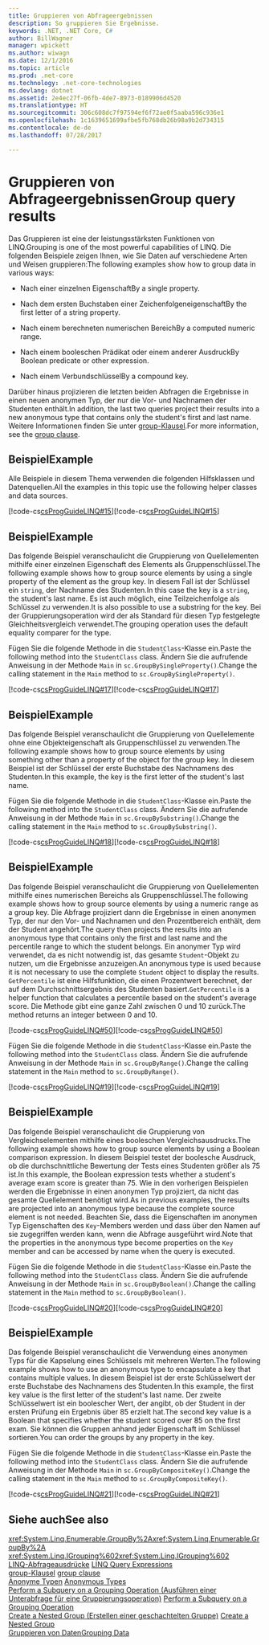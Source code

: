 ```yaml
---
title: Gruppieren von Abfrageergebnissen
description: So gruppieren Sie Ergebnisse.
keywords: .NET, .NET Core, C#
author: BillWagner
manager: wpickett
ms.author: wiwagn
ms.date: 12/1/2016
ms.topic: article
ms.prod: .net-core
ms.technology: .net-core-technologies
ms.devlang: dotnet
ms.assetid: 2e4ec27f-06fb-4de7-8973-0189906d4520
ms.translationtype: HT
ms.sourcegitcommit: 306c608dc7f97594ef6f72ae0f5aaba596c936e1
ms.openlocfilehash: 1c1639651699afbe5fb768db26b98a9b2d734315
ms.contentlocale: de-de
ms.lasthandoff: 07/28/2017

---
```

# <a name="group-query-results"></a><span data-ttu-id="b03a9-104">Gruppieren von Abfrageergebnissen</span><span class="sxs-lookup"><span data-stu-id="b03a9-104">Group query results</span></span>

<span data-ttu-id="b03a9-105">Das Gruppieren ist eine der leistungsstärksten Funktionen von LINQ.</span><span class="sxs-lookup"><span data-stu-id="b03a9-105">Grouping is one of the most powerful capabilities of LINQ.</span></span> <span data-ttu-id="b03a9-106">Die folgenden Beispiele zeigen Ihnen, wie Sie Daten auf verschiedene Arten und Weisen gruppieren:</span><span class="sxs-lookup"><span data-stu-id="b03a9-106">The following examples show how to group data in various ways:</span></span>  
  
-   <span data-ttu-id="b03a9-107">Nach einer einzelnen Eigenschaft</span><span class="sxs-lookup"><span data-stu-id="b03a9-107">By a single property.</span></span>  
  
-   <span data-ttu-id="b03a9-108">Nach dem ersten Buchstaben einer Zeichenfolgeneigenschaft</span><span class="sxs-lookup"><span data-stu-id="b03a9-108">By the first letter of a string property.</span></span>  
  
-   <span data-ttu-id="b03a9-109">Nach einem berechneten numerischen Bereich</span><span class="sxs-lookup"><span data-stu-id="b03a9-109">By a computed numeric range.</span></span>  
  
-   <span data-ttu-id="b03a9-110">Nach einem booleschen Prädikat oder einem anderer Ausdruck</span><span class="sxs-lookup"><span data-stu-id="b03a9-110">By Boolean predicate or other expression.</span></span>  
  
-   <span data-ttu-id="b03a9-111">Nach einem Verbundschlüssel</span><span class="sxs-lookup"><span data-stu-id="b03a9-111">By a compound key.</span></span>  
  
 <span data-ttu-id="b03a9-112">Darüber hinaus projizieren die letzten beiden Abfragen die Ergebnisse in einen neuen anonymen Typ, der nur die Vor- und Nachnamen der Studenten enthält.</span><span class="sxs-lookup"><span data-stu-id="b03a9-112">In addition, the last two queries project their results into a new anonymous type that contains only the student's first and last name.</span></span> <span data-ttu-id="b03a9-113">Weitere Informationen finden Sie unter [group-Klausel](../language-reference/keywords/group-clause.md).</span><span class="sxs-lookup"><span data-stu-id="b03a9-113">For more information, see the [group clause](../language-reference/keywords/group-clause.md).</span></span>  
  
## <a name="example"></a><span data-ttu-id="b03a9-114">Beispiel</span><span class="sxs-lookup"><span data-stu-id="b03a9-114">Example</span></span>  
 <span data-ttu-id="b03a9-115">Alle Beispiele in diesem Thema verwenden die folgenden Hilfsklassen und Datenquellen.</span><span class="sxs-lookup"><span data-stu-id="b03a9-115">All the examples in this topic use the following helper classes and data sources.</span></span>  
  
 <span data-ttu-id="b03a9-116">[!code-cs[csProgGuideLINQ#15](../../../samples/snippets/csharp/concepts/linq/how-to-group-query-results_1.cs)]</span><span class="sxs-lookup"><span data-stu-id="b03a9-116">[!code-cs[csProgGuideLINQ#15](../../../samples/snippets/csharp/concepts/linq/how-to-group-query-results_1.cs)]</span></span>  
  
## <a name="example"></a><span data-ttu-id="b03a9-117">Beispiel</span><span class="sxs-lookup"><span data-stu-id="b03a9-117">Example</span></span>  
 <span data-ttu-id="b03a9-118">Das folgende Beispiel veranschaulicht die Gruppierung von Quellelementen mithilfe einer einzelnen Eigenschaft des Elements als Gruppenschlüssel.</span><span class="sxs-lookup"><span data-stu-id="b03a9-118">The following example shows how to group source elements by using a single property of the element as the group key.</span></span> <span data-ttu-id="b03a9-119">In diesem Fall ist der Schlüssel ein `string`, der Nachname des Studenten.</span><span class="sxs-lookup"><span data-stu-id="b03a9-119">In this case the key is a `string`, the student's last name.</span></span> <span data-ttu-id="b03a9-120">Es ist auch möglich, eine Teilzeichenfolge als Schlüssel zu verwenden.</span><span class="sxs-lookup"><span data-stu-id="b03a9-120">It is also possible to use a substring for the key.</span></span> <span data-ttu-id="b03a9-121">Bei der Gruppierungsoperation wird der als Standard für diesen Typ festgelegte Gleichheitsvergleich verwendet.</span><span class="sxs-lookup"><span data-stu-id="b03a9-121">The grouping operation uses the default equality comparer for the type.</span></span>  
  
 <span data-ttu-id="b03a9-122">Fügen Sie die folgende Methode in die `StudentClass`-Klasse ein.</span><span class="sxs-lookup"><span data-stu-id="b03a9-122">Paste the following method into the `StudentClass` class.</span></span> <span data-ttu-id="b03a9-123">Ändern Sie die aufrufende Anweisung in der Methode `Main` in `sc.GroupBySingleProperty()`.</span><span class="sxs-lookup"><span data-stu-id="b03a9-123">Change the calling statement in the `Main` method to `sc.GroupBySingleProperty()`.</span></span>  
  
 <span data-ttu-id="b03a9-124">[!code-cs[csProgGuideLINQ#17](../../../samples/snippets/csharp/concepts/linq/how-to-group-query-results_2.cs)]</span><span class="sxs-lookup"><span data-stu-id="b03a9-124">[!code-cs[csProgGuideLINQ#17](../../../samples/snippets/csharp/concepts/linq/how-to-group-query-results_2.cs)]</span></span>  
  
## <a name="example"></a><span data-ttu-id="b03a9-125">Beispiel</span><span class="sxs-lookup"><span data-stu-id="b03a9-125">Example</span></span>  
 <span data-ttu-id="b03a9-126">Das folgende Beispiel veranschaulicht die Gruppierung von Quellelemente ohne eine Objekteigenschaft als Gruppenschlüssel zu verwenden.</span><span class="sxs-lookup"><span data-stu-id="b03a9-126">The following example shows how to group source elements by using something other than a property of the object for the group key.</span></span> <span data-ttu-id="b03a9-127">In diesem Beispiel ist der Schlüssel der erste Buchstabe des Nachnamens des Studenten.</span><span class="sxs-lookup"><span data-stu-id="b03a9-127">In this example, the key is the first letter of the student's last name.</span></span>  
  
 <span data-ttu-id="b03a9-128">Fügen Sie die folgende Methode in die `StudentClass`-Klasse ein.</span><span class="sxs-lookup"><span data-stu-id="b03a9-128">Paste the following method into the `StudentClass` class.</span></span> <span data-ttu-id="b03a9-129">Ändern Sie die aufrufende Anweisung in der Methode `Main` in `sc.GroupBySubstring()`.</span><span class="sxs-lookup"><span data-stu-id="b03a9-129">Change the calling statement in the `Main` method to `sc.GroupBySubstring()`.</span></span>  
  
 <span data-ttu-id="b03a9-130">[!code-cs[csProgGuideLINQ#18](../../../samples/snippets/csharp/concepts/linq/how-to-group-query-results_3.cs)]</span><span class="sxs-lookup"><span data-stu-id="b03a9-130">[!code-cs[csProgGuideLINQ#18](../../../samples/snippets/csharp/concepts/linq/how-to-group-query-results_3.cs)]</span></span>  
  
## <a name="example"></a><span data-ttu-id="b03a9-131">Beispiel</span><span class="sxs-lookup"><span data-stu-id="b03a9-131">Example</span></span>  
 <span data-ttu-id="b03a9-132">Das folgende Beispiel veranschaulicht die Gruppierung von Quellelementen mithilfe eines numerischen Bereichs als Gruppenschlüssel.</span><span class="sxs-lookup"><span data-stu-id="b03a9-132">The following example shows how to group source elements by using a numeric range as a group key.</span></span> <span data-ttu-id="b03a9-133">Die Abfrage projiziert dann die Ergebnisse in einen anonymen Typ, der nur den Vor- und Nachnamen und den Prozentbereich enthält, dem der Student angehört.</span><span class="sxs-lookup"><span data-stu-id="b03a9-133">The query then projects the results into an anonymous type that contains only the first and last name and the percentile range to which the student belongs.</span></span> <span data-ttu-id="b03a9-134">Ein anonymer Typ wird verwendet, da es nicht notwendig ist, das gesamte `Student`-Objekt zu nutzen, um die Ergebnisse anzuzeigen.</span><span class="sxs-lookup"><span data-stu-id="b03a9-134">An anonymous type is used because it is not necessary to use the complete `Student` object to display the results.</span></span> <span data-ttu-id="b03a9-135">`GetPercentile` ist eine Hilfsfunktion, die einen Prozentwert berechnet, der auf dem Durchschnittsergebnis des Studenten basiert.</span><span class="sxs-lookup"><span data-stu-id="b03a9-135">`GetPercentile` is a helper function that calculates a percentile based on the student's average score.</span></span> <span data-ttu-id="b03a9-136">Die Methode gibt eine ganze Zahl zwischen 0 und 10 zurück.</span><span class="sxs-lookup"><span data-stu-id="b03a9-136">The method returns an integer between 0 and 10.</span></span>  
  
 <span data-ttu-id="b03a9-137">[!code-cs[csProgGuideLINQ#50](../../../samples/snippets/csharp/concepts/linq/how-to-group-query-results_4.cs)]</span><span class="sxs-lookup"><span data-stu-id="b03a9-137">[!code-cs[csProgGuideLINQ#50](../../../samples/snippets/csharp/concepts/linq/how-to-group-query-results_4.cs)]</span></span>  
  
 <span data-ttu-id="b03a9-138">Fügen Sie die folgende Methode in die `StudentClass`-Klasse ein.</span><span class="sxs-lookup"><span data-stu-id="b03a9-138">Paste the following method into the `StudentClass` class.</span></span> <span data-ttu-id="b03a9-139">Ändern Sie die aufrufende Anweisung in der Methode `Main` in `sc.GroupByRange()`.</span><span class="sxs-lookup"><span data-stu-id="b03a9-139">Change the calling statement in the `Main` method to `sc.GroupByRange()`.</span></span>  
  
 <span data-ttu-id="b03a9-140">[!code-cs[csProgGuideLINQ#19](../../../samples/snippets/csharp/concepts/linq/how-to-group-query-results_5.cs)]</span><span class="sxs-lookup"><span data-stu-id="b03a9-140">[!code-cs[csProgGuideLINQ#19](../../../samples/snippets/csharp/concepts/linq/how-to-group-query-results_5.cs)]</span></span>  
  
## <a name="example"></a><span data-ttu-id="b03a9-141">Beispiel</span><span class="sxs-lookup"><span data-stu-id="b03a9-141">Example</span></span>  
 <span data-ttu-id="b03a9-142">Das folgende Beispiel veranschaulicht die Gruppierung von Vergleichselementen mithilfe eines booleschen Vergleichsausdrucks.</span><span class="sxs-lookup"><span data-stu-id="b03a9-142">The following example shows how to group source elements by using a Boolean comparison expression.</span></span> <span data-ttu-id="b03a9-143">In diesem Beispiel testet der boolesche Ausdruck, ob die durchschnittliche Bewertung der Tests eines Studenten größer als 75 ist.</span><span class="sxs-lookup"><span data-stu-id="b03a9-143">In this example, the Boolean expression tests whether a student's average exam score is greater than 75.</span></span> <span data-ttu-id="b03a9-144">Wie in den vorherigen Beispielen werden die Ergebnisse in einen anonymen Typ projiziert, da nicht das gesamte Quellelement benötigt wird.</span><span class="sxs-lookup"><span data-stu-id="b03a9-144">As in previous examples, the results are projected into an anonymous type because the complete source element is not needed.</span></span> <span data-ttu-id="b03a9-145">Beachten Sie, dass die Eigenschaften im anonymen Typ Eigenschaften des `Key`-Members werden und dass über den Namen auf sie zugegriffen werden kann, wenn die Abfrage ausgeführt wird.</span><span class="sxs-lookup"><span data-stu-id="b03a9-145">Note that the properties in the anonymous type become properties on the `Key` member and can be accessed by name when the query is executed.</span></span>  
  
 <span data-ttu-id="b03a9-146">Fügen Sie die folgende Methode in die `StudentClass`-Klasse ein.</span><span class="sxs-lookup"><span data-stu-id="b03a9-146">Paste the following method into the `StudentClass` class.</span></span> <span data-ttu-id="b03a9-147">Ändern Sie die aufrufende Anweisung in der Methode `Main` in `sc.GroupByBoolean()`.</span><span class="sxs-lookup"><span data-stu-id="b03a9-147">Change the calling statement in the `Main` method to `sc.GroupByBoolean()`.</span></span>  
  
 <span data-ttu-id="b03a9-148">[!code-cs[csProgGuideLINQ#20](../../../samples/snippets/csharp/concepts/linq/how-to-group-query-results_6.cs)]</span><span class="sxs-lookup"><span data-stu-id="b03a9-148">[!code-cs[csProgGuideLINQ#20](../../../samples/snippets/csharp/concepts/linq/how-to-group-query-results_6.cs)]</span></span>  
  
## <a name="example"></a><span data-ttu-id="b03a9-149">Beispiel</span><span class="sxs-lookup"><span data-stu-id="b03a9-149">Example</span></span>  
 <span data-ttu-id="b03a9-150">Das folgende Beispiel veranschaulicht die Verwendung eines anonymen Typs für die Kapselung eines Schlüssels mit mehreren Werten.</span><span class="sxs-lookup"><span data-stu-id="b03a9-150">The following example shows how to use an anonymous type to encapsulate a key that contains multiple values.</span></span> <span data-ttu-id="b03a9-151">In diesem Beispiel ist der erste Schlüsselwert der erste Buchstabe des Nachnamens des Studenten.</span><span class="sxs-lookup"><span data-stu-id="b03a9-151">In this example, the first key value is the first letter of the student's last name.</span></span> <span data-ttu-id="b03a9-152">Der zweite Schlüsselwert ist ein boolescher Wert, der angibt, ob der Student in der ersten Prüfung ein Ergebnis über 85 erzielt hat.</span><span class="sxs-lookup"><span data-stu-id="b03a9-152">The second key value is a Boolean that specifies whether the student scored over 85 on the first exam.</span></span> <span data-ttu-id="b03a9-153">Sie können die Gruppen anhand jeder Eigenschaft im Schlüssel sortieren.</span><span class="sxs-lookup"><span data-stu-id="b03a9-153">You can order the groups by any property in the key.</span></span>  
  
 <span data-ttu-id="b03a9-154">Fügen Sie die folgende Methode in die `StudentClass`-Klasse ein.</span><span class="sxs-lookup"><span data-stu-id="b03a9-154">Paste the following method into the `StudentClass` class.</span></span> <span data-ttu-id="b03a9-155">Ändern Sie die aufrufende Anweisung in der Methode `Main` in `sc.GroupByCompositeKey()`.</span><span class="sxs-lookup"><span data-stu-id="b03a9-155">Change the calling statement in the `Main` method to `sc.GroupByCompositeKey()`.</span></span>  
  
 <span data-ttu-id="b03a9-156">[!code-cs[csProgGuideLINQ#21](../../../samples/snippets/csharp/concepts/linq/how-to-group-query-results_7.cs)]</span><span class="sxs-lookup"><span data-stu-id="b03a9-156">[!code-cs[csProgGuideLINQ#21](../../../samples/snippets/csharp/concepts/linq/how-to-group-query-results_7.cs)]</span></span>  
  
## <a name="see-also"></a><span data-ttu-id="b03a9-157">Siehe auch</span><span class="sxs-lookup"><span data-stu-id="b03a9-157">See also</span></span>  
 <span data-ttu-id="b03a9-158"><xref:System.Linq.Enumerable.GroupBy%2A></span><span class="sxs-lookup"><span data-stu-id="b03a9-158"><xref:System.Linq.Enumerable.GroupBy%2A></span></span>   
 <span data-ttu-id="b03a9-159"><xref:System.Linq.IGrouping%602></span><span class="sxs-lookup"><span data-stu-id="b03a9-159"><xref:System.Linq.IGrouping%602></span></span>   
 <span data-ttu-id="b03a9-160">[LINQ-Abfrageausdrücke](index.md) </span><span class="sxs-lookup"><span data-stu-id="b03a9-160">[LINQ Query Expressions](index.md) </span></span>  
 <span data-ttu-id="b03a9-161">[group-Klausel](../language-reference/keywords/group-clause.md) </span><span class="sxs-lookup"><span data-stu-id="b03a9-161">[group clause](../language-reference/keywords/group-clause.md) </span></span>  
 <span data-ttu-id="b03a9-162">[Anonyme Typen](../programming-guide/classes-and-structs/anonymous-types.md) </span><span class="sxs-lookup"><span data-stu-id="b03a9-162">[Anonymous Types](../programming-guide/classes-and-structs/anonymous-types.md) </span></span>  
 <span data-ttu-id="b03a9-163">[Perform a Subquery on a Grouping Operation (Ausführen einer Unterabfrage für eine Gruppierungsoperation)](perform-a-subquery-on-a-grouping-operation.md) </span><span class="sxs-lookup"><span data-stu-id="b03a9-163">[Perform a Subquery on a Grouping Operation](perform-a-subquery-on-a-grouping-operation.md) </span></span>  
 <span data-ttu-id="b03a9-164">[Create a Nested Group (Erstellen einer geschachtelten Gruppe)](create-a-nested-group.md) </span><span class="sxs-lookup"><span data-stu-id="b03a9-164">[Create a Nested Group](create-a-nested-group.md) </span></span>  
 [<span data-ttu-id="b03a9-165">Gruppieren von Daten</span><span class="sxs-lookup"><span data-stu-id="b03a9-165">Grouping Data</span></span>](../programming-guide/concepts/linq/grouping-data.md)

